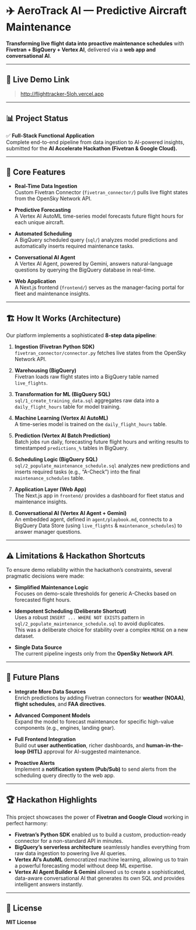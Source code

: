 # ✈️ AeroTrack AI — Predictive Aircraft Maintenance

**Transforming live flight data into proactive maintenance schedules** with **Fivetran + BigQuery + Vertex AI**, delivered via a **web app and conversational AI**.

---

## 🚀 Live Demo Link
> http://flighttracker-5loh.vercel.app

---

## 📊 Project Status

✅ **Full-Stack Functional Application**  
Complete end-to-end pipeline from data ingestion to AI-powered insights, submitted for the **AI Accelerate Hackathon (Fivetran & Google Cloud).**

---

## 🎯 Core Features

- **Real-Time Data Ingestion**  
  Custom Fivetran Connector (`fivetran_connector/`) pulls live flight states from the OpenSky Network API.

- **Predictive Forecasting**  
  A Vertex AI AutoML time-series model forecasts future flight hours for each unique aircraft.

- **Automated Scheduling**  
  A BigQuery scheduled query (`sql/`) analyzes model predictions and automatically inserts required maintenance tasks.

- **Conversational AI Agent**  
  A Vertex AI Agent, powered by Gemini, answers natural-language questions by querying the BigQuery database in real-time.

- **Web Application**  
  A Next.js frontend (`frontend/`) serves as the manager-facing portal for fleet and maintenance insights.

---

## 🏗️ How It Works (Architecture)

Our platform implements a sophisticated **8-step data pipeline**:

1. **Ingestion (Fivetran Python SDK)**  
   `fivetran_connector/connector.py` fetches live states from the OpenSky Network API.

2. **Warehousing (BigQuery)**  
   Fivetran loads raw flight states into a BigQuery table named `live_flights`.

3. **Transformation for ML (BigQuery SQL)**  
   `sql/1_create_training_data.sql` aggregates raw data into a `daily_flight_hours` table for model training.

4. **Machine Learning (Vertex AI AutoML)**  
   A time-series model is trained on the `daily_flight_hours` table.

5. **Prediction (Vertex AI Batch Prediction)**  
   Batch jobs run daily, forecasting future flight hours and writing results to timestamped `predictions_%` tables in BigQuery.

6. **Scheduling Logic (BigQuery SQL)**  
   `sql/2_populate_maintenance_schedule.sql` analyzes new predictions and inserts required tasks (e.g., “A-Check”) into the final `maintenance_schedules` table.

7. **Application Layer (Web App)**  
   The Next.js app in `frontend/` provides a dashboard for fleet status and maintenance insights.

8. **Conversational AI (Vertex AI Agent + Gemini)**  
   An embedded agent, defined in `agent/playbook.md`, connects to a BigQuery Data Store (using `live_flights` & `maintenance_schedules`) to answer manager questions.

---

## ⚠️ Limitations & Hackathon Shortcuts

To ensure demo reliability within the hackathon’s constraints, several pragmatic decisions were made:

- **Simplified Maintenance Logic**  
  Focuses on demo-scale thresholds for generic A-Checks based on forecasted flight hours.

- **Idempotent Scheduling (Deliberate Shortcut)**  
  Uses a robust `INSERT ... WHERE NOT EXISTS` pattern in `sql/2_populate_maintenance_schedule.sql` to avoid duplicates.  
  This was a deliberate choice for stability over a complex `MERGE` on a new dataset.

- **Single Data Source**  
  The current pipeline ingests only from the **OpenSky Network API**.

---

## 🚀 Future Plans

- **Integrate More Data Sources**  
  Enrich predictions by adding Fivetran connectors for **weather (NOAA)**, **flight schedules**, and **FAA directives**.

- **Advanced Component Models**  
  Expand the model to forecast maintenance for specific high-value components (e.g., engines, landing gear).

- **Full Frontend Integration**  
  Build out **user authentication**, richer dashboards, and **human-in-the-loop (HITL)** approval for AI-suggested maintenance.

- **Proactive Alerts**  
  Implement a **notification system (Pub/Sub)** to send alerts from the scheduling query directly to the web app.

---

## 🏆 Hackathon Highlights

This project showcases the power of **Fivetran and Google Cloud** working in perfect harmony:

- **Fivetran’s Python SDK** enabled us to build a custom, production-ready connector for a non-standard API in minutes.  
- **BigQuery’s serverless architecture** seamlessly handles everything from raw data ingestion to powering live AI queries.  
- **Vertex AI’s AutoML** democratized machine learning, allowing us to train a powerful forecasting model without deep ML expertise.  
- **Vertex AI Agent Builder & Gemini** allowed us to create a sophisticated, data-aware conversational AI that generates its own SQL and provides intelligent answers instantly.

---

## 🪪 License

**MIT License**

